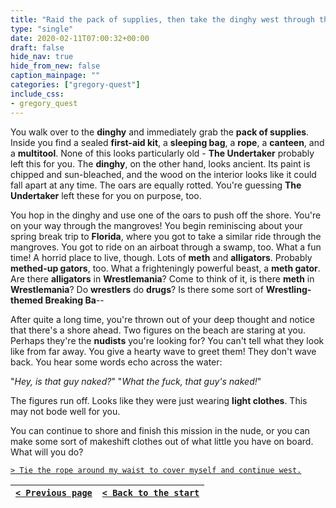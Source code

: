 ```yaml
---
title: "Raid the pack of supplies, then take the dinghy west through the mangroves."
type: "single"
date: 2020-02-11T07:00:32+00:00
draft: false
hide_nav: true
hide_from_new: false
caption_mainpage: ""
categories: ["gregory-quest"]
include_css:
- gregory_quest
---
```


You walk over to the **dinghy** and immediately grab the **pack of supplies**. Inside you find a sealed **first-aid kit**, a **sleeping bag**, a **rope**, a **canteen**, and a **multitool**. None of this looks particularly old - **The Undertaker** probably left this for you. The **dinghy**, on the other hand, looks ancient. Its paint is chipped and sun-bleached, and the wood on the interior looks like it could fall apart at any time. The oars are equally rotted. You're guessing **The Undertaker** left these for you on purpose, too.

You hop in the dinghy and use one of the oars to push off the shore. You're on your way through the mangroves! You begin reminiscing about your spring break trip to **Florida**, where you got to take a similar ride through the mangroves. You got to ride on an airboat through a swamp, too. What a fun time! A horrid place to live, though. Lots of **meth** and **alligators**. Probably **methed-up gators**, too. What a frighteningly powerful beast, a **meth gator**. Are there **alligators** in **Wrestlemania**? Come to think of it, is there **meth** in **Wrestlemania**? Do **wrestlers** do **drugs**? Is there some sort of **Wrestling-themed Breaking Ba**--

After quite a long time, you're thrown out of your deep thought and notice that there's a shore ahead. Two figures on the beach are staring at you. Perhaps they're the **nudists** you're looking for? You can't tell what they look like from far away. You give a hearty wave to greet them!
They don't wave back. You hear some words echo across the water:

"*Hey, is that guy naked?*" "*What the fuck, that guy's naked!*" 

The figures run off. Looks like they were just wearing **light clothes**. This may not bode well for you.

You can continue to shore and finish this mission in the nude, or you can make some sort of makeshift clothes out of what little you have on board. What will you do?

[``> Tie the rope around my waist to cover myself and continue west.``](../53)

|[``< Previous page``](../51)|[``< Back to the start``](../)|
|---|---|
